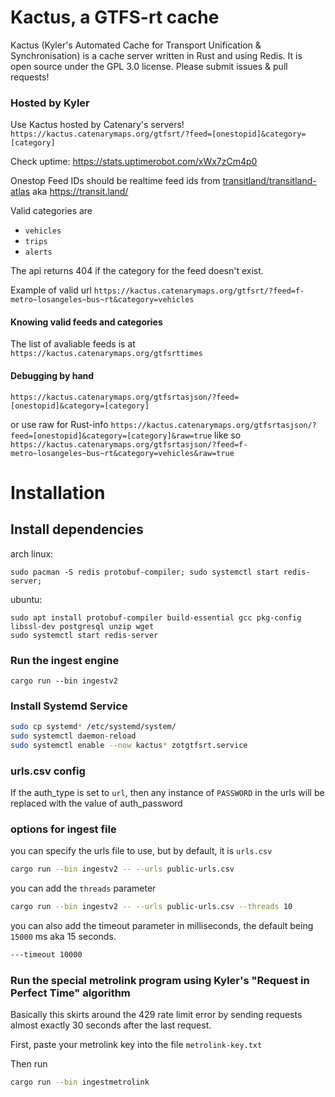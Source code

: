 # Kactus, a GTFS-rt cache

Kactus (Kyler's Automated Cache for Transport Unification & Synchronisation) is a cache server written in Rust and using Redis. It is open source under the GPL 3.0 license. Please submit issues &
pull requests!

### Hosted by Kyler

Use Kactus hosted by Catenary's servers! 
`https://kactus.catenarymaps.org/gtfsrt/?feed=[onestopid]&category=[category]`

Check uptime: https://stats.uptimerobot.com/xWx7zCm4p0

Onestop Feed IDs should be realtime feed ids from [transitland/transitland-atlas](https://github.com/transitland/transitland-atlas) aka https://transit.land/

Valid categories are 
- `vehicles` 
- `trips`
- `alerts`

The api returns 404 if the category for the feed doesn't exist.

Example of valid url `https://kactus.catenarymaps.org/gtfsrt/?feed=f-metro~losangeles~bus~rt&category=vehicles`

#### Knowing valid feeds and categories

The list of avaliable feeds is at `https://kactus.catenarymaps.org/gtfsrttimes`

#### Debugging by hand
`https://kactus.catenarymaps.org/gtfsrtasjson/?feed=[onestopid]&category=[category]`

or use raw for Rust-info
`https://kactus.catenarymaps.org/gtfsrtasjson/?feed=[onestopid]&category=[category]&raw=true`
like so
`https://kactus.catenarymaps.org/gtfsrtasjson/?feed=f-metro~losangeles~bus~rt&category=vehicles&raw=true`

# Installation


## Install dependencies
arch linux:
```
sudo pacman -S redis protobuf-compiler; sudo systemctl start redis-server;
```
ubuntu:
```
sudo apt install protobuf-compiler build-essential gcc pkg-config libssl-dev postgresql unzip wget
sudo systemctl start redis-server
```

### Run the ingest engine
```
cargo run --bin ingestv2
```
### Install Systemd Service
```bash
sudo cp systemd* /etc/systemd/system/
sudo systemctl daemon-reload
sudo systemctl enable --now kactus* zotgtfsrt.service
```

### urls.csv config
If the auth_type is set to `url`, then any instance of `PASSWORD` in the urls will be replaced with the value of auth_password

### options for ingest file

you can specify the urls file to use, but by default, it is `urls.csv`
```bash
cargo run --bin ingestv2 -- --urls public-urls.csv
```

you can add the `threads` parameter

```bash
cargo run --bin ingestv2 -- --urls public-urls.csv --threads 10
```

you can also add the timeout parameter in milliseconds, the default being `15000` ms aka 15 seconds.
```bash
---timeout 10000
```

### Run the special metrolink program using Kyler's "Request in Perfect Time" algorithm

Basically this skirts around the 429 rate limit error by sending requests almost exactly 30 seconds after the last request.

First, paste your metrolink key into the file `metrolink-key.txt`

Then run
```bash
cargo run --bin ingestmetrolink
```
